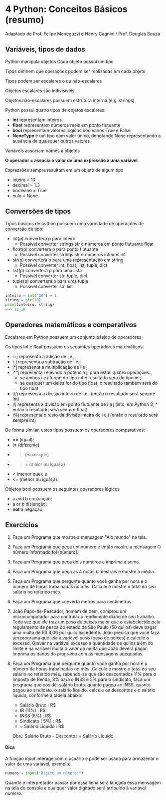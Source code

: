 # 4 Python: Conceitos Básicos (resumo)
Adaptado de Prof. Felipe Meneguzzi e Henry Cagnini / Prof. Douglas Souza


## Variáveis, tipos de dados

Python manipula objetos
Cada objeto possui um tipo

Tipos definem que operações podem ser realizadas em cada objeto

Tipos podem ser escalares o ou não-escalares

Objetos escalares são indivisíveis

Objetos não-escalares possuem estrutura interna (e.g. strings)

Python possui quatro tipos de objetos escalares:
* **int** representam inteiros
* **float** representam números reais em ponto flutuante
* **bool** representam valores lógicos booleanos True e False
* **NoneType** é um tipo com valor único, denotando None representando a ausência de quaisquer outros valores

Variáveis associam nomes a objetos

**O operador = associa o valor de uma expressão a uma variável**

Expressões sempre resultam em um objeto de algum tipo
* inteiro = 10
* decimal = 1.3
* booleano = True
* nulo = None

## Conversões de tipos

Tipos básicos de python possuem uma variedade de operações de conversão de tipo:

* int(p) converterá p para inteiro
    * Possível converter strings str e números em ponto flutuante float
* float(p) converterá p para ponto flutuante
    * Possível converter strings str e números inteiros int
* str(p) converterá p para uma representação em string
    * Possível converter int, float, list, tuple, dict
* list(p) converterá p para uma lista
    * Possível converter str, tuple, dict
* tuple(p) converterá p para uma tupla
    * Possível converter str, list

```python
inteiro = int('10') + 1
string = str(10)
print(inteiro, string)
>>> 11 10
```

## Operadores matemáticos e comparativos
Escalares em Python possuem um conjunto básico de operadores.

Os tipos int e float possuem os seguintes operadores matemáticos:
* i+j representa a adição de i e j
* i-j representa a subtração de i e j
* i*j representa a multiplicação de i e j,
* i**j representa i elevado a potência j, para estas quatro operações:
    * se ambos i e j forem do tipo int o resultado será do tipo int;
    * se qualquer um deles for do tipo float, o resultado também será do tipo float
* i//j representa a divisão inteira de i e j (então o resultado será sempre int)
* i/j representa a divisão em ponto flutuante de i e j (isto, em Python 3, * então o resultado será sempre float)
* i%j representa o resto da divisão inteira de i e j (então o resultado será sempre int)

De forma similar, estes tipos possuem os operadores comparativos:
* == (igual);
* != (diferente)
* > (maior que)
* >= (maior ou igual a)
* < (menor que); e
* <= (menor ou igual a).

Objetos bool possuem os seguintes operadores lógicos
* a and b conjunção;
* a or b disjunção;
* **not** a negação.




## Exercícios

1. Faça um Programa que mostre a mensagem "Alo mundo" na tela.
2. Faça um Programa que peça um número e então mostre a mensagem O número informado foi [número].
3. Faça um Programa que peça dois números e imprima a soma.
4. Faça um Programa que peça as 4 notas bimestrais e mostre a média.
5. Faça um Programa que pergunte quanto você ganha por hora e o número de horas trabalhadas no mês. Calcule e mostre o total do seu salário no referido mês.
6. Faça um Programa que converta metros para centímetros.
7. João Papo-de-Pescador, homem de bem, comprou um microcomputador para controlar o rendimento diário de seu trabalho. Toda vez que ele traz um peso de peixes maior que o estabelecido pelo regulamento de pesca do estado de São Paulo (50 quilos) deve pagar uma multa de R$ 4,00 por quilo excedente. João precisa que você faça um programa que leia a variável peso (peso de peixes) e calcule o excesso. Gravar na variável excesso a quantidade de quilos além do limite e na variável multa o valor da multa que João deverá pagar. Imprima os dados do programa com as mensagens adequadas.

8. Faça um Programa que pergunte quanto você ganha por hora e o número de horas trabalhadas no mês. Calcule e mostre o total do seu salário no referido mês, sabendo-se que são descontados 11% para o Imposto de Renda, 8% para o INSS e 5% para o sindicato, faça um programa que nos dê:
salário bruto.
quanto pagou ao INSS.
quanto pagou ao sindicato.
o salário líquido.
calcule os descontos e o salário líquido, conforme a tabela abaixo:
    - Salário Bruto : R$
    - IR (11%) : R$
    - INSS (8%) : R$
    - Sindicato ( 5%) : R$
    - = Salário Liquido : R$

    Obs.: Salário Bruto - Descontos = Salário Líquido.

#### Dica
A função *input* interage com o usuário e pode ser usada para armazenar o valor de uma variável, exemplo:
```python
numero = input("Digite um número:")
```
Quando o interpretador passar por essa linha será lançada essa mensagem na tela do console e qualquer valor digitado será atribuído à variável *numero*.